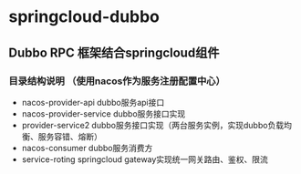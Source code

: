 # springcloud-dubbo

## Dubbo RPC 框架结合springcloud组件

###  目录结构说明 （使用nacos作为服务注册配置中心）

 * nacos-provider-api    dubbo服务api接口
 * nacos-provider-service    dubbo服务接口实现
 * provider-service2   dubbo服务接口实现（两台服务实例，实现dubbo负载均衡、服务容错、熔断）
 * nacos-consumer    dubbo服务消费方
 * service-roting    springcloud gateway实现统一网关路由、鉴权、限流
 
